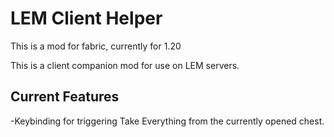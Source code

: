 # LEM Client Helper

This is a mod for fabric, currently for 1.20

This is a client companion mod for use on LEM servers.

## Current Features

-Keybinding for triggering Take Everything from the currently opened chest.

